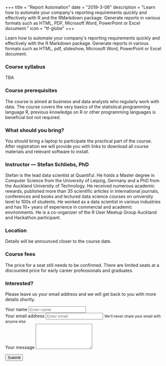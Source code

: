 +++
title = "Report Automation"
date = "2019-3-06"
description = "Learn how to automate your company's reporting requirements quickly and effectively with R and the RMarkdown package. Generate reports in various formats such as HTML, PDF, Microsoft Word, PowerPoint or Excel document."
icon = "tf-globe"
+++


Learn how to automate your company's reporting requirements quickly and effectively with the R Markdown package. Generate reports in various formats such as HTML, pdf, slideshow, Microsoft Word, PowerPoint or Excel document.

<!--more-->


### Course syllabus

TBA

### Course prerequisites

The course is aimed at business and data analysts who regularly work with data.
The course covers the very basics of the statistical programming language R, previous knowledge on R or other programming languages is beneficial bot not required.


### What should you bring?

You should bring a laptop to participate the practical part of the course.
After registration we will provide you with links to download all course materials and relevant software to install.


### Instructor — Stefan Schliebs, PhD

Stefan is the lead data scientist at Quantiful.
He holds a Master degree in Computer Science from the University of Leipzig, Germany and a PhD from the Auckland University of Technology. He received numerous academic rewards, published more than 35 scientific articles in international journals, conferences and books and lectured data science courses on university level to 100s of students. He worked as a data scientist in various industries and has 10+ years of experience in commercial and academic environments. He is a co-organizer of the R User Meetup Group Auckland and Hackathon participant. 


### Location

Details will be announced closer to the course date.


### Course fees

The price for a seat still needs to be confirmed. There are limited seats at a discounted price for early career professionals and graduates.


### Interested?

Please leave us your email address and we will get back to you with more details shortly. 


<div class="row section featured topspace">
  <div class="col-sm-8">
  
<form name="reporting-contact" method="POST" netlify>
  <div class="form-group">
    <label>Your name</label>
    <input type="input" class="form-control" name="name" placeholder="Enter name">
  </div>

  <div class="form-group">
    <label>Your email address</label>
    <input type="input" class="form-control" name="email" aria-describedby="emailHelp" placeholder="Enter email">
    <small id="emailHelp" class="form-text text-muted">
      We'll never share your email with anyone else
    </small>
  </div>
  
  <div class="form-group">
    <label>Your message</label>
    <textarea class="form-control" rows="5" name="message"></textarea>
  </div>
  
  <input type="hidden" name="course" value="Automatics Reporting">

  <button type="submit" class="btn btn-primary">Submit</button>
  <p>&nbsp;</p>
</form>
  
  </div>
</div>